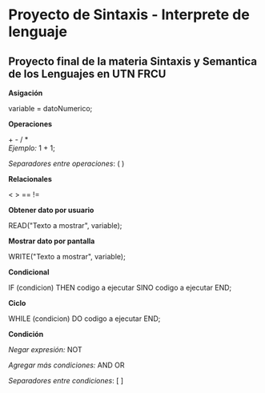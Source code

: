 # Proyecto de Sintaxis - Interprete de lenguaje

## Proyecto final de la materia Sintaxis y Semantica de los Lenguajes en UTN FRCU


**Asigación**

  variable = datoNumerico;


**Operaciones**
  
  \+ - / *\
  *Ejemplo:* 1 + 1;

  *Separadores entre operaciones*: ( )

**Relacionales**

  < > == !=


**Obtener dato por usuario**

  READ("Texto a mostrar", variable);


**Mostrar dato por pantalla**

  WRITE("Texto a mostrar", variable);


**Condicional**

  IF (condicion) THEN codigo a ejecutar SINO codigo a ejecutar END;


**Ciclo**

  WHILE (condicion) DO codigo a ejecutar END;
  
**Condición**

  *Negar expresión:* NOT

  *Agregar más condiciones:* AND OR
  
  *Separadores entre condiciones*: \[ \]
